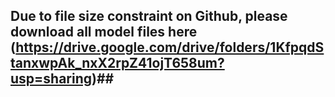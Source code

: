 ## Due to file size constraint on Github, please download all model files here (https://drive.google.com/drive/folders/1KfpqdStanxwpAk_nxX2rpZ41ojT658um?usp=sharing)##
